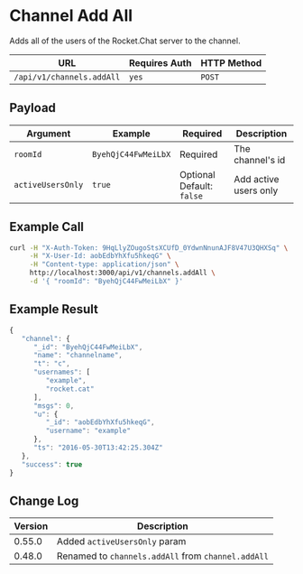 # Channel Add All

Adds all of the users of the Rocket.Chat server to the channel.

| URL                       | Requires Auth | HTTP Method |
| ------------------------- | ------------- | ----------- |
| `/api/v1/channels.addAll` | `yes`         | `POST`      |

## Payload

| Argument          | Example             | Required                    | Description           |
| ----------------- | ------------------- | --------------------------- | --------------------- |
| `roomId`          | `ByehQjC44FwMeiLbX` | Required                    | The channel's id      |
| `activeUsersOnly` | `true`              | Optional   Default: `false` | Add active users only |

## Example Call

```bash
curl -H "X-Auth-Token: 9HqLlyZOugoStsXCUfD_0YdwnNnunAJF8V47U3QHXSq" \
     -H "X-User-Id: aobEdbYhXfu5hkeqG" \
     -H "Content-type: application/json" \
     http://localhost:3000/api/v1/channels.addAll \
     -d '{ "roomId": "ByehQjC44FwMeiLbX" }'
```

## Example Result

```javascript
{
   "channel": {
      "_id": "ByehQjC44FwMeiLbX",
      "name": "channelname",
      "t": "c",
      "usernames": [
         "example",
         "rocket.cat"
      ],
      "msgs": 0,
      "u": {
         "_id": "aobEdbYhXfu5hkeqG",
         "username": "example"
      },
      "ts": "2016-05-30T13:42:25.304Z"
   },
   "success": true
}
```

## Change Log

| Version | Description                                        |
| ------- | -------------------------------------------------- |
| 0.55.0  | Added `activeUsersOnly` param                      |
| 0.48.0  | Renamed to `channels.addAll` from `channel.addAll` |
